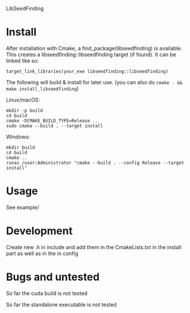 LibSeedFinding

# Install

After installation with Cmake, a find_package(libseedfinding) is available.
This creates a libseedfinding::libseedfinding target (if found).
It can be linked like so:

`target_link_libraries(your_exe libseedfinding::libseedfinding)`

The following will build & install for later use. (you can also do `cmake . && make install_libseedfinding`)

Linux/macOS:
```
mkdir -p build
cd build
cmake -DCMAKE_BUILD_TYPE=Release ..
sudo cmake --build . --target install
```
Windows:
```
mkdir build
cd build
cmake ..
runas /user:Administrator "cmake --build . --config Release --target install"
```

# Usage

See example/

# Development

Create new .h in include and add them in the CmakeLists.txt in the install part as well as in the in config


# Bugs and untested

So far the cuda build is not tested

So far the standalone executable is not tested